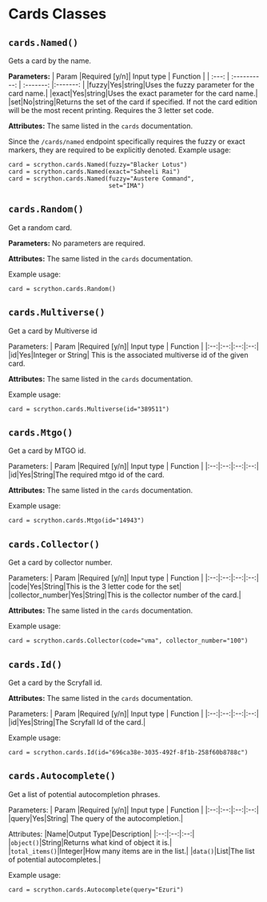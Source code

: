 ﻿# Cards Classes

## `cards.Named()`
Gets a card by the name.

**Parameters:**
| Param |Required [y/n]| Input type | Function |
| :---: | :----------: | :-------:  |:-------: |
|fuzzy|Yes|string|Uses the fuzzy parameter for the card name.|
|exact|Yes|string|Uses the exact parameter for the card name.|
|set|No|string|Returns the set of the card if specified. If not the card edition will be the most recent printing. Requires the 3 letter set code.

**Attributes:**
The same listed in the `cards` documentation.

Since the `/cards/named` endpoint specifically requires the fuzzy or exact markers, they are required to be explicitly denoted.
Example usage:

    card = scrython.cards.Named(fuzzy="Blacker Lotus")
    card = scrython.cards.Named(exact="Saheeli Rai")
    card = scrython.cards.Named(fuzzy="Austere Command",
							    set="IMA")

## `cards.Random()`
Get a random card.

**Parameters:**
No parameters are required.

**Attributes:**
The same listed in the `cards` documentation.

Example usage:

    card = scrython.cards.Random()

## `cards.Multiverse()`
Get a card by Multiverse id

Parameters:
| Param |Required [y/n]| Input type | Function |
|:--:|:--:|:--:|:--:|
|id|Yes|Integer or String| This is the associated multiverse id of the given card.

**Attributes:**
The same listed in the `cards` documentation.

Example usage:

    card = scrython.cards.Multiverse(id="389511")

## `cards.Mtgo()`
Get a card by MTGO id.

Parameters:
| Param |Required [y/n]| Input type | Function |
|:--:|:--:|:--:|:--:|
|id|Yes|String|The required mtgo id of the card.

**Attributes:**
The same listed in the `cards` documentation.

Example usage:

    card = scrython.cards.Mtgo(id="14943")

## `cards.Collector()`
Get a card by collector number.

Parameters:
| Param |Required [y/n]| Input type | Function |
|:--:|:--:|:--:|:--:|
|code|Yes|String|This is the 3 letter code for the set|
|collector_number|Yes|String|This is the collector number of the card.|

**Attributes:**
The same listed in the `cards` documentation.

Example usage:

    card = scrython.cards.Collector(code="vma", collector_number="100")

## `cards.Id()`
Get a card by the Scryfall id.

**Attributes:**
The same listed in the `cards` documentation.

Parameters:
| Param |Required [y/n]| Input type | Function |
|:--:|:--:|:--:|:--:|
|id|Yes|String|The Scryfall Id of the card.|

Example usage:

    card = scrython.cards.Id(id="696ca38e-3035-492f-8f1b-258f60b8788c")

## `cards.Autocomplete()`
Get a list of potential autocompletion phrases.

Parameters:
| Param |Required [y/n]| Input type | Function |
|:--:|:--:|:--:|:--:|
|query|Yes|String| The query of the autocompletion.|

Attributes:
|Name|Output Type|Description|
|:--:|:--:|:--:|
|`object()`|String|Returns what kind of object it is.|
|`total_items()`|Integer|How many items are in the list.|
|`data()`|List|The list of potential autocompletes.|

Example usage:

    card = scrython.cards.Autocomplete(query="Ezuri")


